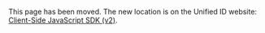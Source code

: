 This page has been moved. The new location is on the Unified ID website: [Client-Side JavaScript SDK (v2)](https://unifiedid.com/docs/sdks/client-side-identity).
